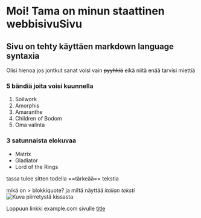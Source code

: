# Moi! Tama on minun staattinen webbisivuSivu
## Sivu on tehty käyttäen **markdown language syntaxia**
Olisi hienoa jos jontkut sanat voisi vain ~~pyyhkiä~~ eikä niitä enää tarvisi miettiä
### 5 bändiä joita voisi kuunnella
1. Soilwork
2. Amorphis
3. Amaranthe
4. Children of Bodom
5. Oma valinta
### 3 satunnaista elokuvaa
- Matrix
- Gladiator
- Lord of the Rings

tassa tulee sitten todella ==tärkeää== tekstia

mikä on > blokkiquote?
ja miltä näyttää *italian teksti*
![Kuva piirretystä kissasta](https://myoctocat.com/assets/images/base-octocat.svg)

Loppuun linkki example.com sivulle
[title](https://www.example.com)
